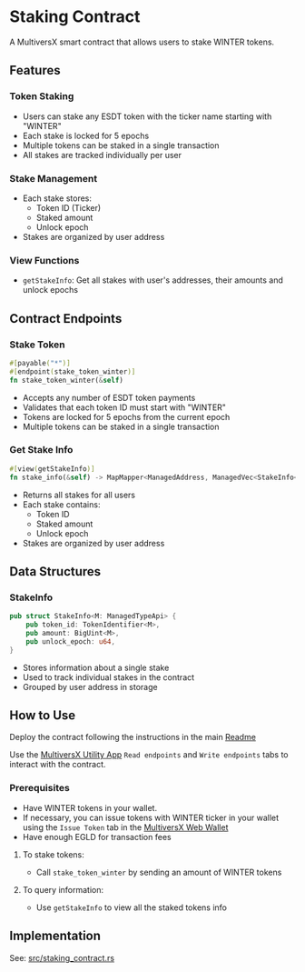 # Staking Contract

A MultiversX smart contract that allows users to stake WINTER tokens.

## Features

### Token Staking

- Users can stake any ESDT token with the ticker name starting with "WINTER"
- Each stake is locked for 5 epochs
- Multiple tokens can be staked in a single transaction
- All stakes are tracked individually per user

### Stake Management

- Each stake stores:
  - Token ID (Ticker)
  - Staked amount
  - Unlock epoch
- Stakes are organized by user address

### View Functions

- `getStakeInfo`: Get all stakes with user's addresses, their amounts and unlock epochs

## Contract Endpoints

### Stake Token

```rust
#[payable("*")]
#[endpoint(stake_token_winter)]
fn stake_token_winter(&self)
```

- Accepts any number of ESDT token payments
- Validates that each token ID must start with "WINTER"
- Tokens are locked for 5 epochs from the current epoch
- Multiple tokens can be staked in a single transaction

### Get Stake Info

```rust
#[view(getStakeInfo)]
fn stake_info(&self) -> MapMapper<ManagedAddress, ManagedVec<StakeInfo<Self::Api>>>
```

- Returns all stakes for all users
- Each stake contains:
  - Token ID
  - Staked amount
  - Unlock epoch
- Stakes are organized by user address

## Data Structures

### StakeInfo

```rust
pub struct StakeInfo<M: ManagedTypeApi> {
    pub token_id: TokenIdentifier<M>,
    pub amount: BigUint<M>,
    pub unlock_epoch: u64,
}
```

- Stores information about a single stake
- Used to track individual stakes in the contract
- Grouped by user address in storage

## How to Use

Deploy the contract following the instructions in the main [Readme](../README.md#deploying-and-testing-contracts)

Use the [MultiversX Utility App](https://utils.multiversx.com/) `Read endpoints` and `Write endpoints` tabs to interact with the contract.

### Prerequisites

- Have WINTER tokens in your wallet.
- If necessary, you can issue tokens with WINTER ticker in your wallet using the `Issue Token` tab in the [MultiversX Web Wallet](https://devnet-wallet.multiversx.com/issue-token)
- Have enough EGLD for transaction fees

1. To stake tokens:
   - Call `stake_token_winter` by sending an amount of WINTER tokens

2. To query information:
   - Use `getStakeInfo` to view all the staked tokens info

## Implementation

See: [src/staking_contract.rs](src/staking_contract.rs)

